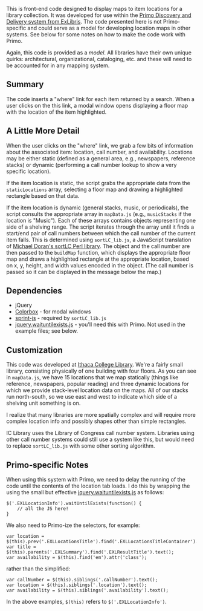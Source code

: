 This is front-end code designed to display maps to item locations for a library collection. It was developed for use within the [Primo Discovery and Delivery system from ExLibris](http://www.exlibrisgroup.com/category/PrimoOverview). The code presented here is not Primo-specific and could serve as a model for developing location maps in other systems. See below for some notes on how to make the code work with Primo.

Again, this code is provided as a *model*. All libraries have their own unique quirks: architectural, organizational, cataloging, etc. and these will need to be accounted for in any mapping system.

## Summary ##
The code inserts a "where" link for each item returned by a search. When a user clicks on the this link, a modal window opens displaying a floor map with the location of the item highlighted. 

## A Little More Detail ##
When the user clicks on the "where" link, we grab a few bits of information about the associated item: location, call number, and availability. Locations may be either static (defined as a general area, e.g., newspapers, reference stacks) or dynamic (performing a call number lookup to show a very specific location).

If the item location is static, the script grabs the appropriate data from the `staticLocations` array, selecting a floor map and drawing a highlighted rectangle based on that data.

If the item location is dynamic (general stacks, music, or periodicals), the script consults the appropriate array in `mapData.js` (e.g., `musicStacks` if the location is "Music"). Each of these arrays contains objects representing one side of a shelving range. The script iterates through the array until it finds a start/end pair of call numbers between which the call number of the current item falls. This is determined using `sortLC_lib.js`, a JavaScript translation of [Michael Doran's sortLC Perl library](http://rocky.uta.edu/doran/sortlc/). The object and the call number are then passed to the `buildMap` function, which displays the appropriate floor map and draws a highlighted rectangle at the appropriate location, based on x, y, height, and width values encoded in the object. (The call number is passed so it can be displayed in the message below the map.)

## Dependencies ##
* jQuery 
* [Colorbox](http://www.jacklmoore.com/colorbox/) - for modal windows
* [sprint-js](https://www.npmjs.com/package/sprintf-js) - required by `sortLC_lib.js`
* [jquery.waituntilexists.js](https://gist.github.com/buu700/4200601) - you'll need this with Primo. Not used in the example files; see below.

## Customization ##
This code was developed at [Ithaca College Library](https://ithacalibrary.com). We're a fairly small library, consisting physically of one building with four floors. As you can see in `mapData.js`, we have 15 locations that we map statically (things like reference, newspapers, popular reading) and three dynamic locations for which we provide stack-level location data on the maps.
All of our stacks run north-south, so we use east and west to indicate which side of a shelving unit something is on.

I realize that many libraries are more spatially complex and will require more complex location info and possibly shapes other than simple rectangles.

IC Library uses the Library of Congress call number system. Libraries using other call number systems could still use a system like this, but would need to replace `sortLC_lib.js` with some other sorting algorithm.

## Primo-specific Notes ##
When using this system with Primo, we need to delay the running of the code until the contents of the location tab loads. I do this by wrapping the using the small but effective [jquery.waituntilexists.js](https://gist.github.com/buu700/4200601) as follows:

    $('.EXLLocationInfo').waitUntilExists(function() {
        // all the JS here!
    }

We also need to Primo-ize the selectors, for example:

    var location = $(this).prev('.EXLLocationsTitle').find('.EXLLocationsTitleContainer').text();
    var title = $(this).parents('.EXLSummary').find('.EXLResultTitle').text();
    var availability = $(this).find('em').attr('class');

rather than the simplified:

    var callNumber = $(this).siblings('.callNumber').text();
    var location = $(this).siblings('.location').text();
    var availability = $(this).siblings('.availability').text();

In the above examples, `$(this)` refers to `$('.EXLLocationInfo')`.





